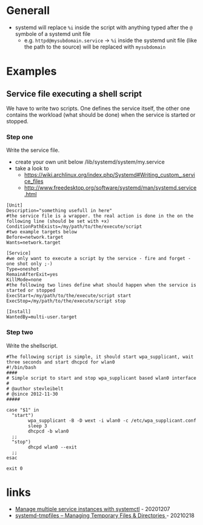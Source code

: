 # Generall

* systemd will replace `%i` inside the script with anything typed after the `@` symbole of a systemd unit file
    * e.g. `httpd@mysubdomain.service` -> `%i` inside the systemd unit file (like the path to the source) will be replaced with `mysubdomain`

# Examples

## Service file executing a shell script

We have to write two scripts. One defines the service itself, the other one contains the workload (what should be done) when the service is started or stopped.

### Step one

Write the service file.

* create your own unit below /lib/systemd/system/my.service
* take a look to
    * https://wiki.archlinux.org/index.php/Systemd#Writing_custom_.service_files
    * http://www.freedesktop.org/software/systemd/man/systemd.service.html

```
[Unit]
Description="something usefull in here"
#the service file is a wrapper. the real action is done in the on the following line (should be set with +x)
ConditionPathExists=/my/path/to/the/execute/script
#two example targets below
Before=network.target
Wants=network.target

[Service]
#we only want to execute a script by the service - fire and forget - one shot only ;-)
Type=oneshot
RemainAfterExit=yes
KillMode=none
#the following two lines define what should happen when the service is started or stopped
ExecStart=/my/path/to/the/execute/script start
ExecStop=/my/path/to/the/execute/script stop

[Install]
WantedBy=multi-user.target
```

### Step two

Write the shellscript.

```
#The following script is simple, it should start wpa_supplicant, wait three seconds and start dhcpcd for wlan0
#!/bin/bash
####
# Simple script to start and stop wpa_supplicant based wlan0 interface
#
# @author stevleibelt
# @since 2012-11-30
#####

case "$1" in
  "start")
        wpa_supplicant -B -D wext -i wlan0 -c /etc/wpa_supplicant.conf
        sleep 3
        dhcpcd -b wlan0
  ;;
  "stop")
        dhcpd wlan0 --exit
  ;;
esac

exit 0
```

# links

* [Manage multiple service instances with systemctl](https://opensource.com/article/20/12/multiple-service-instances-systemctl) - 20201207
* [systemd-tmpfiles – Managing Temporary Files & Directories ](https://www.putorius.net/systemd-tmpfiles.html) - 20210218
